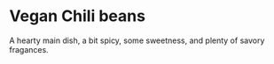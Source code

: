 # Vegan Chili beans
A hearty main dish, a bit spicy, some sweetness, and plenty of savory fragances.

